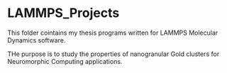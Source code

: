 # LAMMPS_Projects

This folder cointains my thesis programs written for LAMMPS Molecular Dynamics software.

THe purpose is to study the properties of nanogranular Gold clusters for Neuromorphic Computing applications.
